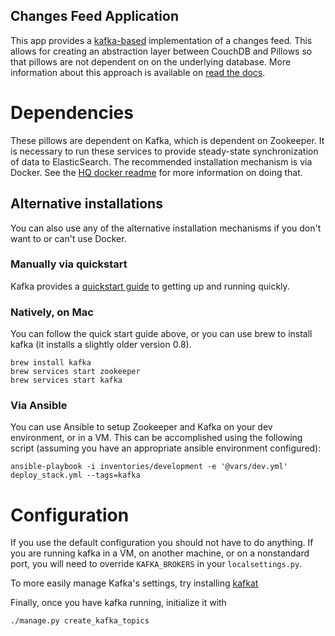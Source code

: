 Changes Feed Application
------------------------

This app provides a [kafka-based](https://kafka.apache.org/) implementation of a changes feed.
This allows for creating an abstraction layer between CouchDB and Pillows so that pillows are not dependent on on the underlying database.
More information about this approach is available on [read the docs](http://commcare-hq.readthedocs.io/change_feeds.html).

# Dependencies

These pillows are dependent on Kafka, which is dependent on Zookeeper.
It is necessary to run these services to provide steady-state synchronization of data to ElasticSearch.
The recommended installation mechanism is via Docker.
See the [HQ docker readme](https://github.com/dimagi/commcare-hq/blob/master/docker/README.md) for more information on doing that.


## Alternative installations

You can also use any of the alternative installation mechanisms if you don't want to or can't use Docker.

### Manually via quickstart

Kafka provides a [quickstart guide](http://kafka.apache.org/documentation.html#quickstart) to getting up and running quickly.


### Natively, on Mac

You can follow the quick start guide above, or you can use brew to install kafka (it installs a slightly older version 0.8).

```
brew install kafka
brew services start zookeeper
brew services start kafka
```

### Via Ansible

You can use Ansible to setup Zookeeper and Kafka on your dev environment, or in a VM.
This can be accomplished using the following script (assuming you have an appropriate ansible environment configured):

```
ansible-playbook -i inventories/development -e '@vars/dev.yml' deploy_stack.yml --tags=kafka
```

# Configuration

If you use the default configuration you should not have to do anything.
If you are running kafka in a VM, on another machine, or on a nonstandard port, you will need to override `KAFKA_BROKERS` in your `localsettings.py`.

To more easily manage Kafka's settings, try installing [kafkat](https://github.com/airbnb/kafkat)

Finally, once you have kafka running, initialize it with

```
./manage.py create_kafka_topics
```
